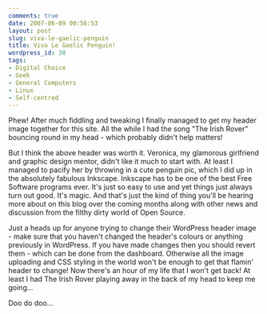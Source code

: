 ```yaml
---
comments: true
date: 2007-06-09 00:56:53
layout: post
slug: viva-le-gaelic-penguin
title: Viva Le Gaelic Penguin!
wordpress_id: 38
tags:
- Digital Choice
- Geek
- General Computers
- Linux
- Self-centred
---
```


Phew! After much fiddling and tweaking I finally managed to get my header image together for this site. All the while I had the song "The Irish Rover" bouncing round in my head - which probably didn't help matters!

But I think the above header was worth it.  Veronica, my glamorous girlfriend and graphic design mentor, didn't like it much to start with. At least I managed to pacify her by throwing in a cute penguin pic, which I did up in the absolutely fabulous Inkscape. Inkscape has to be one of the best Free Software programs ever. It's just so easy to use and yet things just always turn out good.  It's magic. And that's just the kind of thing you'll be hearing more about on this blog over the coming months along with other news and discussion from the filthy dirty world of Open Source.

Just a heads up for anyone trying to change their WordPress header image - make sure that you haven't changed the header's colours or anything previously in WordPress. If you have made changes then you should revert them - which can be done from the dashboard. Otherwise all the image uploading and CSS styling in the world won't be enough to get that flamin' header to change! Now there's an hour of my life that I won't get back! At least I had The Irish Rover playing away in the back of my head to keep me going...

Doo do doo...
